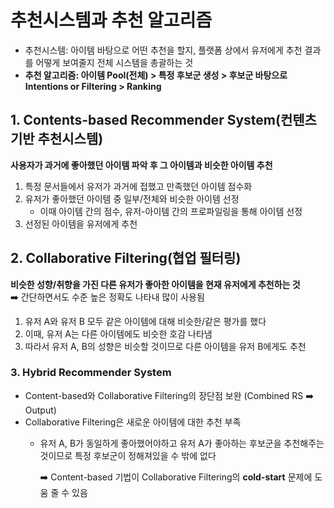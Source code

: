 # 추천시스템과 추천 알고리즘
-   추천시스템: 아이템 바탕으로 어떤 추천을 할지, 플랫폼 상에서 유저에게 추천 결과를 어떻게 보여줄지 전체 시스템을 총괄하는 것
-   **추천 알고리즘: 아이템 Pool(전체) > 특정 후보군 생성 > 후보군 바탕으로 Intentions or Filtering > Ranking**

## 1. Contents-based Recommender System(컨텐츠 기반 추천시스템)

**사용자가 과거에 좋아했던 아이템 파악 후 그 아이템과 비슷한 아이템 추천**

1.  특정 문서들에서 유저가 과거에 접했고 만족했던 아이템 점수화
2.  유저가 좋아했던 아이템 중 일부/전체와 비슷한 아이템 선정
    -   이때 아이템 간의 점수, 유저-아이템 간의 프로파일링을 통해 아이템 선정
3.  선정된 아이템을 유저에게 추천

## 2. Collaborative Filtering(협업 필터링)

**비슷한 성향/취향을 가진 다른 유저가 좋아한 아이템을 현재 유저에게 추천하는 것**   
➡️ 간단하면서도 수준 높은 정확도 나타내 많이 사용됨

1.  유저 A와 유저 B 모두 같은 아이템에 대해 비슷한/같은 평가를 했다
2.  이때, 유저 A는 다른 아이템에도 비슷한 호감 나타냄
3.  따라서 유저 A, B의 성향은 비슷할 것이므로 다른 아이템을 유저 B에게도 추천

### 3. Hybrid Recommender System

-   Content-based와 Collaborative Filtering의 장단점 보완 (Combined RS ➡️ Output)
-   Collaborative Filtering은 새로운 아이템에 대한 추천 부족
    -   유저 A, B가 동일하게 좋아했어야하고 유저 A가 좋아하는 후보군을 추천해주는 것이므로 특정 후보군이 정해져있을 수 밖에 없다
        
        ➡️ Content-based 기법이 Collaborative Filtering의 **cold-start** 문제에 도움 줄 수 있음